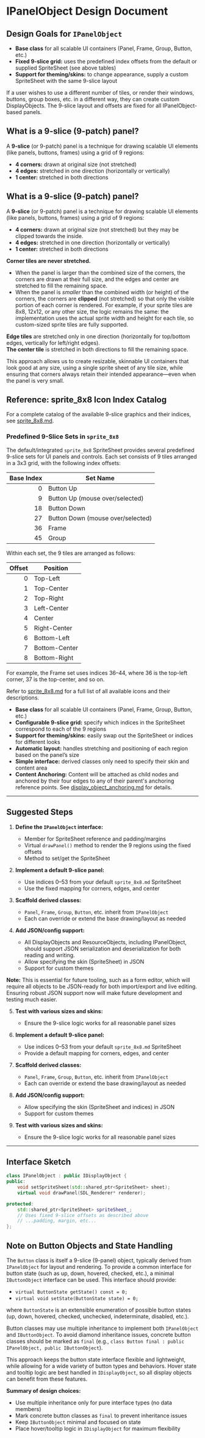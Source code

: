 # IPanelObject Design Document

## Design Goals for `IPanelObject`

- **Base class** for all scalable UI containers (Panel, Frame, Group, Button, etc.)
- **Fixed 9-slice grid:** uses the predefined index offsets from the default or supplied SpriteSheet (see above tables)
- **Support for theming/skins:** to change appearance, supply a custom SpriteSheet with the same 9-slice layout

If a user wishes to use a different number of tiles, or render their windows, buttons, group boxes, etc. in a different way, they can create custom DisplayObjects. The 9-slice layout and offsets are fixed for all IPanelObject-based panels.

## What is a 9-slice (9-patch) panel?

A **9-slice** (or 9-patch) panel is a technique for drawing scalable UI elements (like panels, buttons, frames) using a grid of 9 regions:
- **4 corners:** drawn at original size (not stretched)
- **4 edges:** stretched in one direction (horizontally or vertically)
- **1 center:** stretched in both directions

## What is a 9-slice (9-patch) panel?

A **9-slice** (or 9-patch) panel is a technique for drawing scalable UI elements (like panels, buttons, frames) using a grid of 9 regions:
- **4 corners:** drawn at original size (not stretched) but they may be clipped towards the inside.
- **4 edges:** stretched in one direction (horizontally or vertically)
- **1 center:** stretched in both directions

**Corner tiles are never stretched.**  
- When the panel is larger than the combined size of the corners, the corners are drawn at their full size, and the edges and center are stretched to fill the remaining space.
- When the panel is *smaller* than the combined width (or height) of the corners, the corners are **clipped** (not stretched) so that only the visible portion of each corner is rendered. For example, if your sprite tiles are 8x8, 12x12, or any other size, the logic remains the same: the implementation uses the actual sprite width and height for each tile, so custom-sized sprite tiles are fully supported.

**Edge tiles** are stretched only in one direction (horizontally for top/bottom edges, vertically for left/right edges).  
**The center tile** is stretched in both directions to fill the remaining space.

This approach allows us to create resizable, skinnable UI containers that look good at any size, using a single sprite sheet of any tile size, while ensuring that corners always retain their intended appearance—even when the panel is very small.


## Reference: sprite_8x8 Icon Index Catalog

For a complete catalog of the available 9-slice graphics and their indices, see [sprite_8x8.md](sprite_8x8.md).

### Predefined 9-Slice Sets in `sprite_8x8`

The default/integrated `sprite_8x8` SpriteSheet provides several predefined 9-slice sets for UI panels and controls. Each set consists of 9 tiles arranged in a 3x3 grid, with the following index offsets:

| Base Index | Set Name                      |
|-----------:|-------------------------------|
|         0  | Button Up                     |
|         9  | Button Up (mouse over/selected)|
|        18  | Button Down                   |
|        27  | Button Down (mouse over/selected)|
|        36  | Frame                         |
|        45  | Group                         |

Within each set, the 9 tiles are arranged as follows:

| Offset | Position        |
|-------:|----------------|
| 0      | Top-Left       |
| 1      | Top-Center     |
| 2      | Top-Right      |
| 3      | Left-Center    |
| 4      | Center         |
| 5      | Right-Center   |
| 6      | Bottom-Left    |
| 7      | Bottom-Center  |
| 8      | Bottom-Right   |

For example, the Frame set uses indices 36–44, where 36 is the top-left corner, 37 is the top-center, and so on.

Refer to [sprite_8x8.md](sprite_8x8.md) for a full list of all available icons and their descriptions.


- **Base class** for all scalable UI containers (Panel, Frame, Group, Button, etc.)
- **Configurable 9-slice grid:** specify which indices in the SpriteSheet correspond to each of the 9 regions
- **Support for theming/skins:** easily swap out the SpriteSheet or indices for different looks
- **Automatic layout:** handles stretching and positioning of each region based on the panel’s size
- **Simple interface:** derived classes only need to specify their skin and content area
- **Content Anchoring:** Content will be attached as child nodes and anchored by their four edges to any of their parent's anchoring reference points. See [display_object_anchoring.md](display_object_anchoring.md) for details.

---

## Suggested Steps

1. **Define the `IPanelObject` interface:**
    - Member for SpriteSheet reference and padding/margins
    - Virtual `drawPanel()` method to render the 9 regions using the fixed offsets
    - Method to set/get the SpriteSheet

2. **Implement a default 9-slice panel:**
    - Use indices 0–53 from your default `sprite_8x8.md` SpriteSheet
    - Use the fixed mapping for corners, edges, and center

3. **Scaffold derived classes:**
    - `Panel`, `Frame`, `Group`, `Button`, etc. inherit from `IPanelObject`
    - Each can override or extend the base drawing/layout as needed

4. **Add JSON/config support:**
    - All DisplayObjects and ResourceObjects, including IPanelObject, should support JSON serialization and deserialization for both reading and writing.
    - Allow specifying the skin (SpriteSheet) in JSON
    - Support for custom themes

**Note:** This is essential for future tooling, such as a form editor, which will require all objects to be JSON-ready for both import/export and live editing. Ensuring robust JSON support now will make future development and testing much easier.

5. **Test with various sizes and skins:**
    - Ensure the 9-slice logic works for all reasonable panel sizes

2. **Implement a default 9-slice panel:**
    - Use indices 0–53 from your default `sprite_8x8.md` SpriteSheet
    - Provide a default mapping for corners, edges, and center

3. **Scaffold derived classes:**
    - `Panel`, `Frame`, `Group`, `Button`, etc. inherit from `IPanelObject`
    - Each can override or extend the base drawing/layout as needed

4. **Add JSON/config support:**
    - Allow specifying the skin (SpriteSheet and indices) in JSON
    - Support for custom themes

5. **Test with various sizes and skins:**
    - Ensure the 9-slice logic works for all reasonable panel sizes

---


## Interface Sketch

```cpp
class IPanelObject : public IDisplayObject {
public:
    void setSpriteSheet(std::shared_ptr<SpriteSheet> sheet);
    virtual void drawPanel(SDL_Renderer* renderer);

protected:
    std::shared_ptr<SpriteSheet> spriteSheet_;
    // Uses fixed 9-slice offsets as described above
    // ...padding, margin, etc...
};
```


## Note on Button Objects and State Handling

The `Button` class is itself a 9-slice (9-panel) object, typically derived from `IPanelObject` for layout and rendering. To provide a common interface for button state (such as up, down, hovered, checked, etc.), a minimal `IButtonObject` interface can be used. This interface should provide:

- `virtual ButtonState getState() const = 0;`
- `virtual void setState(ButtonState state) = 0;`

where `ButtonState` is an extensible enumeration of possible button states (up, down, hovered, checked, unchecked, indeterminate, disabled, etc.).

Button classes may use multiple inheritance to implement both `IPanelObject` and `IButtonObject`. To avoid diamond inheritance issues, concrete button classes should be marked as `final` (e.g., `class Button final : public IPanelObject, public IButtonObject`).

This approach keeps the button state interface flexible and lightweight, while allowing for a wide variety of button types and behaviors. Hover state and tooltip logic are best handled in `IDisplayObject`, so all display objects can benefit from these features.

**Summary of design choices:**
- Use multiple inheritance only for pure interface types (no data members)
- Mark concrete button classes as `final` to prevent inheritance issues
- Keep `IButtonObject` minimal and focused on state
- Place hover/tooltip logic in `IDisplayObject` for maximum flexibility

